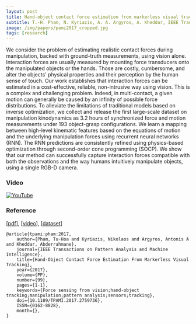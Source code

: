 ```yaml
---
layout: post
title: Hand-object contact force estimation from markerless visual tracking
subtitle: T.-H. Pham, N. Kyriazis, A. A. Argyros, A. Kheddar, IEEE Transactions on Pattern Analysis and Machine Intelligence (PAMI), 2017
image: /img/papers/pami2017_cropped.jpg
tags: [research]
---
```


We consider the problem of estimating realistic contact forces during manipulation, backed with ground-truth measurements, using vision alone. Interaction forces are usually measured by mounting force transducers onto the manipulated objects or the hands. Those are costly, cumbersome, and alter the objects' physical properties and their perception by the human sense of touch. Our work establishes that interaction forces can be estimated in a cost-effective, reliable, non-intrusive way using vision. This is a complex and challenging problem. Indeed, in multi-contact, a given motion can generally be caused by an infinity of possible force distributions. To alleviate the limitations of traditional models based on inverse optimization, we collect and release the first large-scale dataset on manipulation kinodynamics as 3.2 hours of synchronized force and motion measurements under 193 object-grasp configurations. We learn a mapping between high-level kinematic features based on the equations of motion and the underlying manipulation forces using recurrent neural networks (RNN). The RNN predictions are consistently refined using physics-based optimization through second-order cone programming (SOCP). We show that our method can successfully capture interaction forces compatible with both the observations and the way humans intuitively manipulate objects, using a single RGB-D camera.

### Video

[![YouTube](http://img.youtube.com/vi/NhNV3tCcbd0/0.jpg)](http://www.youtube.com/watch?v=NhNV3tCcbd0)

### Reference

[[pdf](http://ieeexplore.ieee.org/abstract/document/8085141/)],
[[video](https://www.youtube.com/watch?v=NhNV3tCcbd0)],
[[dataset](https://github.com/jrl-umi3218/ManipulationKinodynamics)]

~~~
@article{tpami:pham:2017, 
    author={Pham, Tu-Hoa and Kyriazis, Nikolaos and Argyros, Antonis A and Kheddar, Abderrahmane}, 
    journal={IEEE Transactions on Pattern Analysis and Machine Intelligence}, 
    title={Hand-Object Contact Force Estimation From Markerless Visual Tracking}, 
    year={2017}, 
    volume={PP}, 
    number={99}, 
    pages={1-1}, 
    keywords={Force sensing from vision;hand-object tracking;manipulation;pattern analysis;sensors;tracking}, 
    doi={10.1109/TPAMI.2017.2759736}, 
    ISSN={0162-8828}, 
    month={},
}
~~~
